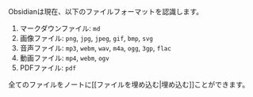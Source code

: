 Obsidianは現在、以下のファイルフォーマットを認識します。

1. マークダウンファイル: `md`
2. 画像ファイル: `png`, `jpg`, `jpeg`, `gif`, `bmp`, `svg`
3. 音声ファイル: `mp3`, `webm`, `wav`, `m4a`, `ogg`, `3gp`, `flac`
4. 動画ファイル: `mp4`, `webm`, `ogv`
5. PDFファイル: `pdf`

全てのファイルをノートに[[ファイルを埋め込む|埋め込む]]ことができます。

